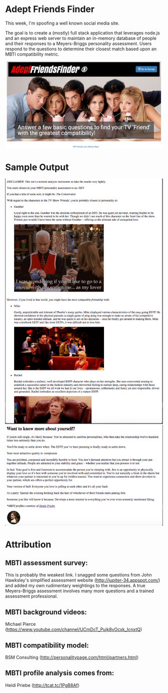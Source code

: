 # Adept Friends Finder

This week, I'm spoofing a well known social media site.

The goal is to create a (mostly) full stack application that leverages node.js and an express web server to maintain an in-memory database of people and their responses to a Meyers-Briggs personality assessment.  Users respond to the questions to determine their closest match based upon an MBTI compatibility metric.

![alt tag](app/public/assets/img/aff.png)

# Sample Output

![alt tag](app/public/assets/img/sampleReport1.png)
![alt tag](app/public/assets/img/sampleReport2.png)

# Attribution

## MBTI assessment survey:

This is probably the weakest link.  I snagged some questions from John Hawksley's simplified assessment website (http://jupiter-34.appspot.com/) and added my own 
rudimentary weightings to the responses.  A true Meyers-Briggs assessment involves many more questions and a trained assessment professional.

## MBTI background videos:

Michael Pierce (https://www.youtube.com/channel/UCmDcT_Pujk8vOcxk_IcnxtQ)

## MBTI compatibility model:

BSM Consulting (http://personalitypage.com/html/partners.html)

## MBTI profile analysis comes from:

Heidi Priebe (http://tcat.tc/1PgB8Af)
